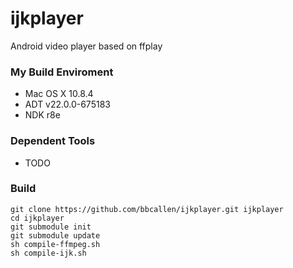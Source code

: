 ijkplayer
=========

Android video player based on ffplay

### My Build Enviroment
- Mac OS X 10.8.4
- ADT v22.0.0-675183
- NDK r8e

### Dependent Tools
- TODO

### Build
	git clone https://github.com/bbcallen/ijkplayer.git ijkplayer
	cd ijkplayer
	git submodule init
	git submodule update
	sh compile-ffmpeg.sh
	sh compile-ijk.sh
